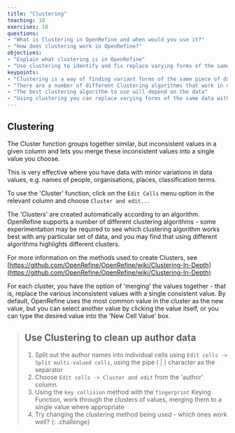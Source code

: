 ```yaml
---
title: "Clustering"
teaching: 10
exercises: 10
questions:
- "What is Clustering in OpenRefine and when would you use it?"
- "How does clustering work in OpenRefine?"
objectives:
- "Explain what clustering is in OpenRefine"
- "Use clustering to identify and fix replace varying forms of the same data with a single consistent value"
keypoints:
- "Clustering is a way of finding variant forms of the same piece of data within a dataset (e.g. different spellings of a name)"
- "There are a number of different Clustering algorithms that work in different ways and will produce different results"
- "The best clustering algorithm to use will depend on the data"
- "Using clustering you can replace varying forms of the same data with a single consistent value"
---
```


## Clustering
The Cluster function groups together similar, but inconsistent values in a given column and lets you merge these inconsistent values into a single value you choose.

This is very effective where you have data with minor variations in data values, e.g. names of people, organisations, places, classification terms.

To use the 'Cluster' function, click on the `Edit Cells` menu option in the relevant column and choose `Cluster and edit...`

The 'Clusters' are created automatically according to an algorithm. OpenRefine supports a number of different clustering algorithms - some experimentation may be required to see which clustering algorithm works best with any particular set of data, and you may find that using different algorithms highlights different clusters.

For more information on the methods used to create Clusters, see [https://github.com/OpenRefine/OpenRefine/wiki/Clustering-In-Depth](https://github.com/OpenRefine/OpenRefine/wiki/Clustering-In-Depth)

For each cluster, you have the option of 'merging' the values together - that is, replace the various inconsistent values with a single consistent value. By default, OpenRefine uses the most common value in the cluster as the new value, but you can select another value by clicking the value itself, or you can type the desired value into the 'New Cell Value' box.

>## Use Clustering to clean up author data
>
>1. Split out the author names into individual cells using `Edit cells -> Split multi-valued cells`, using the pipe ( \| ) character as the separator
>2. Choose `Edit cells -> Cluster and edit` from the 'author' column.
>3. Using the `key collision` method with the `fingerprint` Keying Function, work through the clusters of values, merging them to a single value where appropriate
>4. Try changing the clustering method being used - which ones work well?
{: .challenge}
